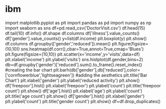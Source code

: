 # ibm
import matplotlib.pyplot as plt
import pandas as pd
import numpy as np
import seaborn as sns
df=pd.read_csv('DoctorVisit.csv')
df.head(15)
df.tail(10)
df.info()
df.shape
df.columns
df['illness'].value_counts()
df['gender'].value_counts()
y=list(df.income)
plt.boxplot(y)
plt.show()
df.columns
df.groupby(['gender','reduced']).mean()
plt.figure(figsize=(10,10))
sns.heatmap(df.corr(),cbar=True,annot=True,cmap='Blues')
plt.figure(figsize=(10,10))
plt.scatter(x='income',y='visits',data=df)
plt.xlabel('income')
plt.ylabel('visits')
sns.histplot(df.gender,bins=2)
db=df.groupby('gender')['reduced'].sum().to_frame().reset_index()
#creating the bar chart
plt.barh(db['gender'],db['reduced'],color=['cornflowerblue','lightseagreen'])
#adding the aesthetics
plt.title('Bar Chart')
plt.xlabel('gender')
plt.ylabel('reduced activity')
plt.show()
df['freepoor'].hist()
plt.xlabel('freepoor')
plt.ylabel('count')
plt.title('freepoor count')
plt.show()
df['age'].hist()
plt.xlabel('age')
plt.ylabel('count')
plt.title('age count')
plt.show()
df['gender'].hist()
plt.xlabel('gender')
plt.ylabel('count')
plt.title('gender count')
plt.show()
df=df.drop_duplicates()
